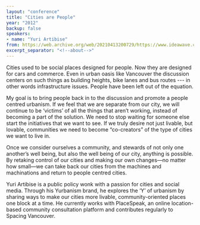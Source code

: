 ```yaml
---
layout: "conference"
title: "Cities are People"
year: "2012"
backup: false
speakers:
- name: "Yuri Artibise"
from: https://web.archive.org/web/20210413200729/https://www.ideawave.ca/2012-conference/cities-are-people
excerpt_separator: "<!--about-->"
---
```


Cities used to be social places designed for people. Now they are designed for
cars and commerce. Even in urban oasis like Vancouver the discussion centers
on such things as building heights, bike lanes and bus routes --- in other words
infrastructure issues. People have been left out of the equation.

My goal is to bring people back in to the discussion and promote a people
centred urbanism. If we feel that we are separate from our city, we will
continue to be ‘victims’ of all the things that aren’t working, instead of
becoming a part of the solution. We need to stop waiting for someone else
start the initiatives that we want to see. If we truly desire not just
livable, but lovable, communities we need to become “co-creators” of the type
of cities we want to live in.

Once we consider ourselves a community, and stewards of not only one another’s
well being, but also the well being of our city, anything is possible. By
retaking control of our cities and making our own changes—no matter how
small—we can take back our cities from the machines and machinations and
return to people centred cities.

<!--about-->

Yuri Artibise is a public policy wonk with a passion for cities and
social media. Through his Yurbanism brand, he explores the ‘Y’ of urbanism by
sharing ways to make our cities more livable, community-oriented places one
block at a time. He currently works with PlaceSpeak, an online location-based
community consultation platform and contributes regularly to Spacing
Vancouver.
